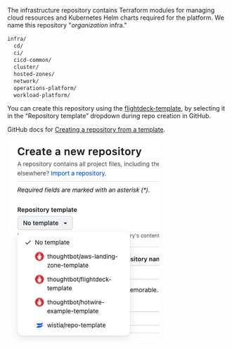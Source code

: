The infrastructure repository contains Terraform modules for managing
cloud resources and Kubernetes Helm charts required for the platform. We
name this repository "*organization* infra."

<div class="code panel pdl" style="border-width: 1px;">

<div class="codeContent panelContent pdl">

``` syntaxhighlighter-pre
infra/ 
  cd/ 
  ci/ 
  cicd-common/ 
  cluster/ 
  hosted-zones/ 
  network/ 
  operations-platform/ 
  workload-platform/
```

</div>

</div>

<div class="confluence-information-macro confluence-information-macro-information">

<span class="aui-icon aui-icon-small aui-iconfont-info confluence-information-macro-icon"></span>

<div class="confluence-information-macro-body">

You can create this repository using the
[flightdeck-template](../../reference/templates/flightdeck-template.md),
by selecting it in the “Repository template” dropdown during repo
creation in GitHub.

</div>

</div>

GitHub docs for [Creating a repository from a
template](https://docs.github.com/en/repositories/creating-and-managing-repositories/creating-a-repository-from-a-template).

![image-20230807-212358.png](./image-20230807-212358.png)

